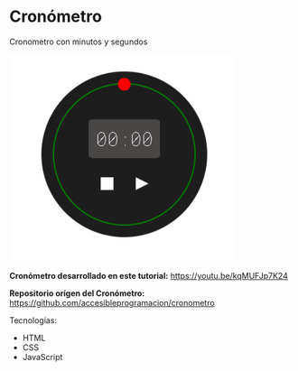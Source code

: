 # Cronómetro
Cronometro con minutos y segundos

<img src="stopwatch.png" alt="Cronómetro" width="400"/>

**Cronómetro desarrollado en este tutorial:** https://youtu.be/kqMUFJp7K24

**Repositorio orígen del Cronómetro:** https://github.com/accesibleprogramacion/cronometro

Tecnologías:
- HTML
- CSS
- JavaScript
